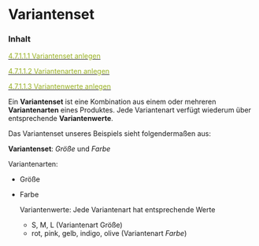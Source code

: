 # Variantenset

### Inhalt


[<span style="color:#99B122">4.7.1.1.1 Variantenset anlegen</span>](variantenset_anlegen.md)

[<span style="color:#99B122">4.7.1.1.2 Variantenarten anlegen</span>](variantenarten_anlegen.md)

[<span style="color:#99B122">4.7.1.1.3 Variantenwerte anlegen</span>](variantenwerte_anlegen.md)

Ein **Variantenset** ist eine Kombination aus einem oder mehreren **Variantenarten** eines Produktes. Jede Variantenart verfügt wiederum über entsprechende **Variantenwerte**.

Das Variantenset unseres Beispiels sieht folgendermaßen aus:

**Variantenset**: *Größe* und *Farbe*
    
Variantenarten:
* Größe
* Farbe
    
    Variantenwerte: Jede Variantenart hat entsprechende Werte
    * S, M, L (Variantenart Größe)
    * rot, pink, gelb, indigo, olive (Variantenart *Farbe*)





    
